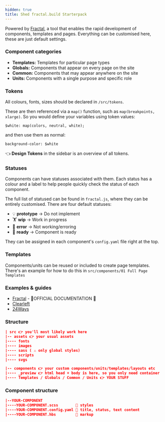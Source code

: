 ```yaml
---
hidden: true
title: Shed fractal.build Starterpack
---
```


Powered by [Fractal](http://fractal.build), a tool that enables the rapid development of components, templates and pages. Everything can be customised here, these are just default settings.

### Component categories

-   **Templates:** Templates for particular page types
-   **Globals:** Components that appear on every page on the site
-   **Common:** Components that may appear anywhere on the site
-   **Units:** Components with a single purpose and specific role

### Tokens

All colours, fonts, sizes should be declared in `/src/tokens`.

These are then referenced via a `map()` function, such as `map(breakpoints, xlarge)`. So you would define your variables using token values:

`$white: map(colors, neutral, white);`

and then use them as normal:

`background-color: $white`

👈 **Design Tokens** in the sidebar is an overview of all tokens.

### Statuses

Components can have statuses associated with them. Each status has a colour and a label to help people quickly check the status of each component.

The full list of statused can be found in `fractal.js`, where they can be entirely customised. There are four default statuses:

-   💡 **prototype** -> Do not implement
-   🏋️‍ **wip** -> Work in progress
-   🚨 **error** -> Not working/erroring
-   🍭 **ready** -> Component is ready

They can be assigned in each component's `config.yaml` file right at the top.

### Templates

Components/units can be reused or included to create page templates. There's an example for how to do this in `src/components/01 Full Page Templates`

### Examples & guides

-   [Fractal](https://fractal.build/guide) - 🐳OFFICIAL DOCUMENTATION 🐳
-   [Clearleft](http://fractal.clearleft.com/)
-   [24Ways](https://bits.24ways.org/)

### Structure

```json
| src 👉 you'll most likely work here
|-- assets 👉 your usual assets
|---- fonts
|---- images
|---- sass ( ⚠️ only global styles)
|---- scripts
|---- svgs

|-- components 👉 your custom components/units/templates/layouts etc
|---- _preview 👉 html head + body is here, so you only need container divs for your layouts
|---- Templates / Globals / Common / Units 👉 YOUR STUFF
```

### Component structure

```json
|--YOUR-COMPONENT
|----YOUR-COMPONENT.scss        🍭 styles
|----YOUR-COMPONENT.config.yaml 🍭 title, status, text content
|----YOUR-COMPONENT.hbs         🍭 markup
```
